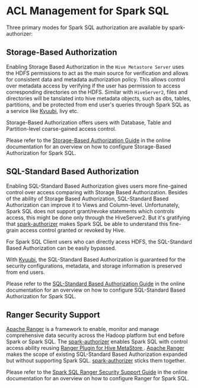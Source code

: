 # ACL Management for Spark SQL

Three primary modes for Spark SQL authorization are available by spark-authorizer:

## Storage-Based Authorization
    
Enabling Storage Based Authorization in the `Hive Metastore Server` uses the HDFS permissions to act as the main source for verification and allows for consistent data and metadata authorization policy. This allows control over metadata access by verifying if the user has permission to access corresponding directories on the HDFS. Similar with `HiveServer2`, files and directories will be tanslated into hive metadata objects, such as dbs, tables, partitions, and be protected from end user's queries through Spark SQL as a service like [Kyuubi](https://github.com/yaooqinn/kyuubi), livy etc.

Storage-Based Authorization offers users with Database, Table and Partition-level coarse-gained access control.

Please refer to the [Storage-Based Authorization Guide](https://yaooqinn.github.io/spark-authorizer/docs/storage_based_authorization.html) in the online documentation for an overview on how to configure Storage-Based Authorization for Spark SQL.

## SQL-Standard Based Authorization

Enabling SQL-Standard Based Authorization gives users more fine-gained control over access comparing with Storage Based Authorization. Besides of the ability of Storage Based Authorization,  SQL-Standard Based Authorization can improve it to Views and Column-level. Unfortunately, Spark SQL does not support grant/revoke statements which controls access, this might be done only through the  HiveServer2. But it's gratifying that [spark-authorizer](https://github.com/yaooqinn/spark-authorizer) makes Spark SQL be able to understand this fine-grain access control granted or revoked by Hive.

For Spark SQL Client users who can directly acess HDFS, the SQL-Standard Based Authorization can be easily bypassed.

With [Kyuubi](https://github.com/yaooqinn/kyuubi), the SQL-Standard Based Authorization is guaranteed for the security configurations, metadata, and storage information is preserved from end users.

Please refer to the [SQL-Standard Based Authorization Guide](https://yaooqinn.github.io/spark-authorizer/docs/sql_std_based_authorization.html) in the online documentation for an overview on how to configure SQL-Standard Based Authorization for Spark SQL.

## Ranger Security Support 

[Apache Ranger](https://ranger.apache.org/)  is a framework to enable, monitor and manage comprehensive data security across the Hadoop platform but end before Spark or Spark SQL. The [spark-authorizer](https://github.com/yaooqinn/spark-authorizer) enables Spark SQL with control access ability reusing [Ranger Plugin for Hive MetaStore
](https://cwiki.apache.org/confluence/display/RANGER/Ranger+Plugin+for+Hive+MetaStore). [Apache Ranger](https://ranger.apache.org/) makes the scope of existing SQL-Standard Based Authorization expanded but without supporting Spark SQL. [spark-authorizer](https://github.com/yaooqinn/spark-authorizer) sticks them together.

Please refer to the [Spark SQL Ranger Security Support Guide](https://yaooqinn.github.io/spark-authorizer/docs/ranger_authorization.html) in the online documentation for an overview on how to configure Ranger for Spark SQL.
